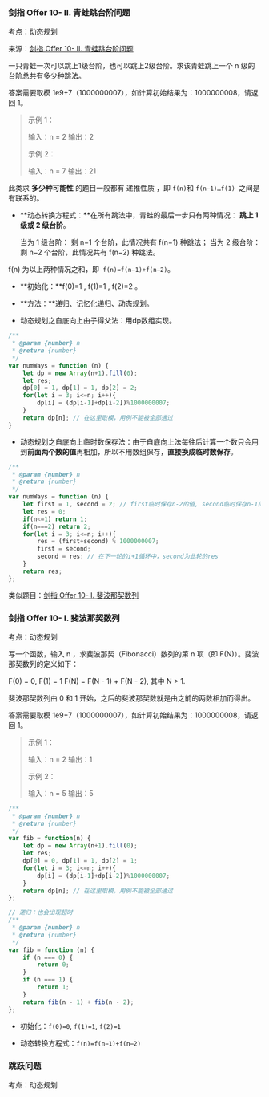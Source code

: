 ### 剑指 Offer 10- II. 青蛙跳台阶问题

考点：动态规划

来源：[剑指 Offer 10- II. 青蛙跳台阶问题](https://leetcode-cn.com/problems/qing-wa-tiao-tai-jie-wen-ti-lcof/)

一只青蛙一次可以跳上1级台阶，也可以跳上2级台阶。求该青蛙跳上一个 n 级的台阶总共有多少种跳法。

答案需要取模 1e9+7（1000000007），如计算初始结果为：1000000008，请返回 1。

> 示例 1：
>
> 输入：n = 2
> 输出：2
>
> 示例 2：
>
> 输入：n = 7
> 输出：21

此类求 **多少种可能性** 的题目一般都有 递推性质 ，即 `f(n)`和 `f(n−1)…f(1) `之间是有联系的。

- **动态转换方程式：**在所有跳法中，青蛙的最后一步只有两种情况： **跳上 1 级或 2 级台阶**。

    当为 1 级台阶： 剩 n−1 个台阶，此情况共有 f(n−1) 种跳法；
    当为 2 级台阶： 剩 n−2 个台阶，此情况共有 f(n−2) 种跳法。

f(n) 为以上两种情况之和，即` f(n)=f(n−1)+f(n−2)`。

- **初始化：**f(0)=1 ,  f(1)=1 , f(2)=2 。

- **方法：**递归、记忆化递归、动态规划。
- 动态规划之自底向上由子得父法：用dp数组实现。

```javascript
/**
 * @param {number} n
 * @return {number}
 */
var numWays = function (n) {
    let dp = new Array(n+1).fill(0);
    let res;
    dp[0] = 1, dp[1] = 1, dp[2] = 2;
    for(let i = 3; i<=n; i++){
        dp[i] = (dp[i-1]+dp[i-2])%1000000007;
    }
    return dp[n]; // 在这里取模，用例不能被全部通过
}
```

- 动态规划之自底向上临时数保存法：由于自底向上法每往后计算一个数只会用到**前面两个数的值**再相加，所以不用数组保存，**直接换成临时数保存**。

```javascript
/**
 * @param {number} n
 * @return {number}
 */
var numWays = function (n) {
    let first = 1, second = 2; // first临时保存n-2的值, second临时保存n-1的值
    let res = 0;
    if(n<=1) return 1;
    if(n===2) return 2;
    for(let i = 3; i<=n; i++){
        res = (first+second) % 1000000007;
        first = second;
        second = res; // 在下一轮的i+1循环中，second为此轮的res
    }
    return res;
};
```

类似题目：[剑指 Offer 10- I. 斐波那契数列](https://leetcode-cn.com/problems/fei-bo-na-qi-shu-lie-lcof/)

### 剑指 Offer 10- I. 斐波那契数列

考点：动态规划

写一个函数，输入 n ，求斐波那契（Fibonacci）数列的第 n 项（即 F(N)）。斐波那契数列的定义如下：

F(0) = 0,   F(1) = 1
F(N) = F(N - 1) + F(N - 2), 其中 N > 1.

斐波那契数列由 0 和 1 开始，之后的斐波那契数就是由之前的两数相加而得出。

答案需要取模 1e9+7（1000000007），如计算初始结果为：1000000008，请返回 1。

> 示例 1：
>
> 输入：n = 2
> 输出：1
>
> 示例 2：
>
> 输入：n = 5
> 输出：5

```javascript
/**
 * @param {number} n
 * @return {number}
 */
var fib = function(n) {
    let dp = new Array(n+1).fill(0);
    let res;
    dp[0] = 0, dp[1] = 1, dp[2] = 1;
    for(let i = 3; i<=n; i++){
        dp[i] = (dp[i-1]+dp[i-2])%1000000007;
    }
    return dp[n]; // 在这里取模，用例不能被全部通过
};

// 递归：也会出现超时
/**
 * @param {number} n
 * @return {number}
 */
var fib = function (n) {
    if (n === 0) {
        return 0;
    }
    if (n === 1) {
        return 1;
    }
    return fib(n - 1) + fib(n - 2);
};
```

- 初始化：`f(0)=0`, `f(1)=1`, `f(2)=1`

- 动态转换方程式：`f(n)=f(n−1)+f(n−2)`

### 跳跃问题

考点：动态规划


